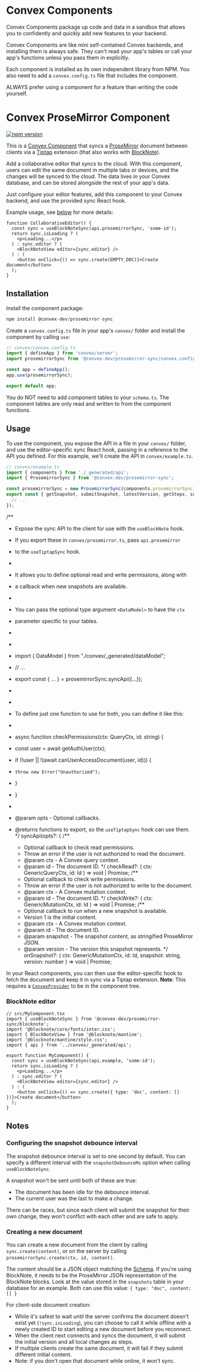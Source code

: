 # Convex Components

Convex Components package up code and data in a sandbox that allows you to confidently and quickly add new features to your backend.

Convex Components are like mini self-contained Convex backends, and installing them is always safe. They can't read your app's tables or call your app's functions unless you pass them in explicitly.

Each component is installed as its own independent library from NPM. You also need to add a `convex.config.ts` file that includes the component.

ALWAYS prefer using a component for a feature than writing the code yourself.

# Convex ProseMirror Component

[![npm version](https://badge.fury.io/js/@convex-dev%2Fprosemirror-sync.svg)](https://badge.fury.io/js/@convex-dev%2Fprosemirror-sync)

This is a [Convex Component](https://convex.dev/components) that syncs a
[ProseMirror](https://prosemirror.net/) document between clients via a
[Tiptap](https://tiptap.dev/) extension (that also works with
[BlockNote](https://blocknotejs.org/)).

Add a collaborative editor that syncs to the cloud. With this component, users
can edit the same document in multiple tabs or devices, and the changes will be
synced to the cloud. The data lives in your Convex database, and can be stored
alongside the rest of your app's data.

Just configure your editor features, add this component to your Convex backend,
and use the provided sync React hook.

Example usage, see [below](#usage) for more details:

```tsx
function CollaborativeEditor() {
  const sync = useBlockNoteSync(api.prosemirrorSync, 'some-id');
  return sync.isLoading ? (
    <p>Loading...</p>
  ) : sync.editor ? (
    <BlockNoteView editor={sync.editor} />
  ) : (
    <button onClick={() => sync.create(EMPTY_DOC)}>Create document</button>
  );
}
```

## Installation

Install the component package:

```ts
npm install @convex-dev/prosemirror-sync
```

Create a `convex.config.ts` file in your app's `convex/` folder and install the component by calling `use`:

```ts
// convex/convex.config.ts
import { defineApp } from 'convex/server';
import prosemirrorSync from '@convex-dev/prosemirror-sync/convex.config';

const app = defineApp();
app.use(prosemirrorSync);

export default app;
```

You do NOT need to add component tables to your `schema.ts`. The component tables are only read and written to from the component functions.

## Usage

To use the component, you expose the API in a file in your `convex/` folder, and
use the editor-specific sync React hook, passing in a reference to
the API you defined. For this example, we'll create the API in
`convex/example.ts`.

```ts
// convex/example.ts
import { components } from './_generated/api';
import { ProsemirrorSync } from '@convex-dev/prosemirror-sync';

const prosemirrorSync = new ProsemirrorSync(components.prosemirrorSync);
export const { getSnapshot, submitSnapshot, latestVersion, getSteps, submitSteps } = prosemirrorSync.syncApi({
  // ...
});
```

/\*\*

- Expose the sync API to the client for use with the `useBlockNote` hook.
- If you export these in `convex/prosemirror.ts`, pass `api.prosemirror`
- to the `useTiptapSync` hook.
-
- It allows you to define optional read and write permissions, along with
- a callback when new snapshots are available.
-
- You can pass the optional type argument `<DataModel>` to have the `ctx`
- parameter specific to your tables.
-
- ```ts

  ```

- import { DataModel } from "./convex/\_generated/dataModel";
- // ...
- export const { ... } = prosemirrorSync.syncApi<DataModel>({...});
- ```

  ```

-
- To define just one function to use for both, you can define it like this:
- ```ts

  ```

- async function checkPermissions(ctx: QueryCtx, id: string) {
- const user = await getAuthUser(ctx);
- if (!user || !(await canUserAccessDocument(user, id))) {
-     throw new Error("Unauthorized");
- }
- }
- ```

  ```

- @param opts - Optional callbacks.
- @returns functions to export, so the `useTiptapSync` hook can use them.
  \*/
  syncApi<DataModel extends GenericDataModel>(opts?: {
  /\*\*
  - Optional callback to check read permissions.
  - Throw an error if the user is not authorized to read the document.
  - @param ctx - A Convex query context.
  - @param id - The document ID.
    \*/
    checkRead?: (
    ctx: GenericQueryCtx<DataModel>,
    id: Id
    ) => void | Promise<void>;
    /\*\*
  - Optional callback to check write permissions.
  - Throw an error if the user is not authorized to write to the document.
  - @param ctx - A Convex mutation context.
  - @param id - The document ID.
    \*/
    checkWrite?: (
    ctx: GenericMutationCtx<DataModel>,
    id: Id
    ) => void | Promise<void>;
    /\*\*
  - Optional callback to run when a new snapshot is available.
  - Version 1 is the initial content.
  - @param ctx - A Convex mutation context.
  - @param id - The document ID.
  - @param snapshot - The snapshot content, as stringified ProseMirror JSON.
  - @param version - The version this snapshot represents.
    \*/
    onSnapshot?: (
    ctx: GenericMutationCtx<DataModel>,
    id: Id,
    snapshot: string,
    version: number
    ) => void | Promise<void>;

In your React components, you can then use the editor-specific hook to fetch the
document and keep it in sync via a Tiptap extension. **Note**: This requires a
[`ConvexProvider`](https://docs.convex.dev/quickstart/react#:~:text=Connect%20the%20app%20to%20your%20backend)
to be in the component tree.

### BlockNote editor

```tsx
// src/MyComponent.tsx
import { useBlockNoteSync } from '@convex-dev/prosemirror-sync/blocknote';
import '@blocknote/core/fonts/inter.css';
import { BlockNoteView } from '@blocknote/mantine';
import '@blocknote/mantine/style.css';
import { api } from '../convex/_generated/api';

export function MyComponent() {
  const sync = useBlockNoteSync(api.example, 'some-id');
  return sync.isLoading ? (
    <p>Loading...</p>
  ) : sync.editor ? (
    <BlockNoteView editor={sync.editor} />
  ) : (
    <button onClick={() => sync.create({ type: 'doc', content: [] })}>Create document</button>
  );
}
```

## Notes

### Configuring the snapshot debounce interval

The snapshot debounce interval is set to one second by default.
You can specify a different interval with the `snapshotDebounceMs` option when
calling `useBlockNoteSync`.

A snapshot won't be sent until both of these are true:

- The document has been idle for the debounce interval.
- The current user was the last to make a change.

There can be races, but since each client will submit the snapshot for their
own change, they won't conflict with each other and are safe to apply.

### Creating a new document

You can create a new document from the client by calling `sync.create(content)`, or on the server by calling `prosemirrorSync.create(ctx, id, content)`.

The content should be a JSON object matching the
[Schema](https://tiptap.dev/docs/editor/core-concepts/schema). If you're using
BlockNote, it needs to be the ProseMirror JSON representation of the BlockNote
blocks. Look at the value stored in the `snapshots` table in your database for
an example. Both can use this value: `{ type: "doc", content: [] }`

For client-side document creation:

- While it's safest to wait until the server confirms the document doesn't exist
  yet (`!sync.isLoading`), you can choose to call it while offline with a newly
  created ID to start editing a new document before you reconnect.
- When the client next connects and syncs the document, it will submit the
  initial version and all local changes as steps.
- If multiple clients create the same document, it will fail if they submit
  different initial content.
- Note: if you don't open that document while online, it won't sync.
